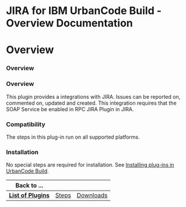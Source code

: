 
JIRA for IBM UrbanCode Build - Overview Documentation
=====================================================

# Overview




### Overview




 


### Overview


This plugin provides a integrations with JIRA. Issues can be reported on, 
commented on, updated and created. This integration requires that the SOAP Service be enabled in RPC JIRA Plugin in 
JIRA.



### Compatibility


The steps in this plug-in run on all supported platforms.


### Installation


No special 
steps are required for installation. See [Installing plug-ins in UrbanCode 
Build](http://www-01.ibm.com/support/knowledgecenter/#!/SS8NMD_6.1.0/com.ibm.ucbuild.doc/topics/plugin_ch.html 
"Installing plug-ins in UrbanCode Build").




|Back to ...|||
| :---: | :---: | :---: |
|[**List of Plugins**](../../index.md)|[Steps](./steps.md)|[Downloads](./downloads.md)|
